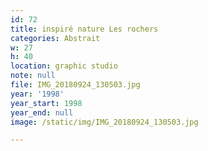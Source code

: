 ```yaml
---
id: 72
title: inspiré nature Les rochers
categories: Abstrait
w: 27
h: 40
location: graphic studio
note: null
file: IMG_20180924_130503.jpg
year: '1998'
year_start: 1998
year_end: null
image: /static/img/IMG_20180924_130503.jpg

---
```


